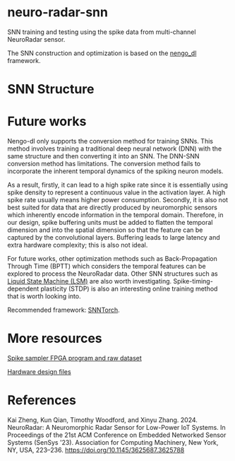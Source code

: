 # neuro-radar-snn
SNN training and testing using the spike data from multi-channel NeuroRadar sensor. 

The SNN construction and optimization is based on the [nengo_dl](https://www.nengo.ai/nengo-dl/) framework. 

# SNN Structure


# Future works
Nengo-dl only supports the conversion method for training SNNs. This method involves training a traditional deep neural network (DNN) with the same structure and then converting it into an SNN. 
The DNN-SNN conversion method has limitations. The conversion method fails to incorporate the inherent temporal dynamics of the spiking neuron models. 

As a result, firstly, it can lead to a high spike rate since it is essentially using spike density to represent a continuous value in the activation layer. A high spike rate usually means higher power consumption. 
Secondly, it is also not best suited for data that are directly produced by neuromorphic sensors which inherently encode information in the temporal domain. 
Therefore, in our design, spike buffering units must be added to flatten the temporal dimension and into the spatial dimension so that the feature can be captured by the convolutional layers. 
Buffering leads to large latency and extra hardware complexity; this is also not ideal. 

For future works, other optimization methods such as Back-Propagation Through Time (BPTT) which considers the temporal features can be explored to process the NeuroRadar data. 
Other SNN structures such as [Liquid State Machine (LSM)](https://www.frontiersin.org/journals/neuroscience/articles/10.3389/fnins.2022.819063/full) are also worth investigating. 
Spike-timing-dependent plasticity (STDP) is also an interesting online training method that is worth looking into.

Recommended framework: [SNNTorch](https://snntorch.readthedocs.io/en/latest/readme.html).

# More resources
[Spike sampler FPGA program and raw dataset](https://github.com/kaizheng28/spike-sampler)

[Hardware design files](https://github.com/kaizheng28/neuro-radar-pcb)

# References
Kai Zheng, Kun Qian, Timothy Woodford, and Xinyu Zhang. 2024. NeuroRadar: A Neuromorphic Radar Sensor for Low-Power IoT Systems. In Proceedings of the 21st ACM Conference on Embedded Networked Sensor Systems (SenSys '23). Association for Computing Machinery, New York, NY, USA, 223–236. https://doi.org/10.1145/3625687.3625788
